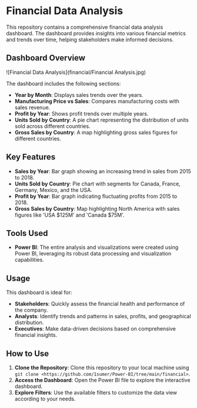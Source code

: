 # Financial Data Analysis

This repository contains a comprehensive financial data analysis dashboard. The dashboard provides insights into various financial metrics and trends over time, helping stakeholders make informed decisions.

## Dashboard Overview

![Financial Data Analysis](financial/Financial Analysis.jpg)

The dashboard includes the following sections:

- **Year by Month**: Displays sales trends over the years.
- **Manufacturing Price vs Sales**: Compares manufacturing costs with sales revenue.
- **Profit by Year**: Shows profit trends over multiple years.
- **Units Sold by Country**: A pie chart representing the distribution of units sold across different countries.
- **Gross Sales by Country**: A map highlighting gross sales figures for different countries.

## Key Features

- **Sales by Year**: Bar graph showing an increasing trend in sales from 2015 to 2018.
- **Units Sold by Country**: Pie chart with segments for Canada, France, Germany, Mexico, and the USA.
- **Profit by Year**: Bar graph indicating fluctuating profits from 2015 to 2018.
- **Gross Sales by Country**: Map highlighting North America with sales figures like 'USA $125M' and 'Canada $75M'.

## Tools Used

- **Power BI**: The entire analysis and visualizations were created using Power BI, leveraging its robust data processing and visualization capabilities.

## Usage

This dashboard is ideal for:

- **Stakeholders**: Quickly assess the financial health and performance of the company.
- **Analysts**: Identify trends and patterns in sales, profits, and geographical distribution.
- **Executives**: Make data-driven decisions based on comprehensive financial insights.

## How to Use

1. **Clone the Repository**: Clone this repository to your local machine using `git clone <https://github.com/1sumer/Power-BI/tree/main/financial>`.
2. **Access the Dashboard**: Open the Power BI file to explore the interactive dashboard.
3. **Explore Filters**: Use the available filters to customize the data view according to your needs.
